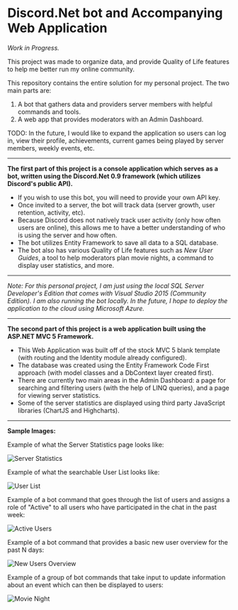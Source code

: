 # Discord.Net bot and Accompanying Web Application

*Work in Progress.*

This project was made to organize data, and provide Quality of Life features to help me better run my online community.

This repository contains the entire solution for my personal project.  The two main parts are:
1) A bot that gathers data and providers server members with helpful commands and tools.
2) A web app that provides moderators with an Admin Dashboard.  

TODO: In the future, I would like to expand the application so users can log in, view their profile, achievements, current games being played by server members, weekly events, etc.
___
**The first part of this project is a console application which serves as a bot, written using the Discord.Net 0.9 framework (which utilizes Discord's public API).**
- If you wish to use this bot, you will need to provide your own API key.
- Once invited to a server, the bot will track data (server growth, user retention, activity, etc).
- Because Discord does not natively track user activity (only how often users are online), this allows me to have a better understanding of who is using the server and how often.
- The bot utilizes Entity Framework to save all data to a SQL database.
- The bot also has various Quality of Life features such as *New User Guides*, a tool to help moderators plan movie nights, a command to display user statistics, and more.
___
*Note: For this personal project, I am just using the local SQL Server Developer's Edition that comes with Visual Studio 2015 (Community Edition).  I am also running the bot locally.
In the future, I hope to deploy the application to the cloud using Microsoft Azure.*
___
**The second part of this project is a web application built using the ASP.NET MVC 5 Framework.**
- This Web Application was built off of the stock MVC 5 blank template (with routing and the Identity module already configured).
- The database was created using the Entity Framework Code First approach (with model classes and a DbContext layer created first).
- There are currently two main areas in the Admin Dashboard: a page for searching and filtering users (with the help of LINQ queries), and a page for viewing server statistics.
- Some of the server statistics are displayed using third party JavaScript libraries (ChartJS and Highcharts).
___

**Sample Images:**

Example of what the Server Statistics page looks like:

![Server Statistics](http://i.imgur.com/2hvOcf9.png "Server Statistics")


Example of what the searchable User List looks like:

![User List](http://i.imgur.com/eGBpFGy.png "User List")

Example of a bot command that goes through the list of users and assigns a role of "Active" to all users who have participated in the chat in the past week:

![Active Users](http://i.imgur.com/7BoeJer.png "Active Users")

Example of a bot command that provides a basic new user overview for the past N days:

![New Users Overview](http://i.imgur.com/LEUMvPt.png "New Users Overview")

Example of a group of bot commands that take input to update information about an event which can then be displayed to users:

![Movie Night](http://i.imgur.com/o5szYru.png "Movie Night")
